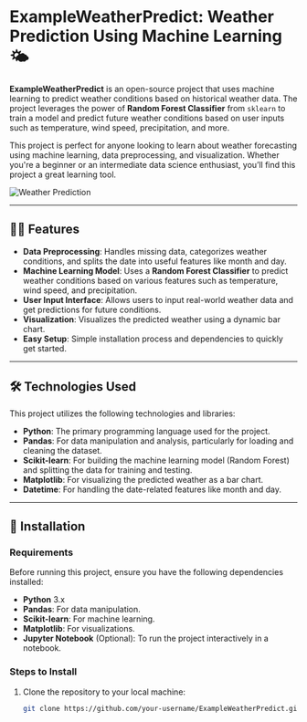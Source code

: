 # ExampleWeatherPredict: Weather Prediction Using Machine Learning 🌤️

**ExampleWeatherPredict** is an open-source project that uses machine learning to predict weather conditions based on historical weather data. The project leverages the power of **Random Forest Classifier** from `sklearn` to train a model and predict future weather conditions based on user inputs such as temperature, wind speed, precipitation, and more.

This project is perfect for anyone looking to learn about weather forecasting using machine learning, data preprocessing, and visualization. Whether you're a beginner or an intermediate data science enthusiast, you’ll find this project a great learning tool.

![Weather Prediction](https://img.freepik.com/free-vector/weather-concept-illustration_114360-1254.jpg?t=st=1736331044~exp=1736334644~hmac=de6b7596706403a26df3cf4ed2f5d84804e293ce092a83dfe5589dc3d6aae088&w=740) <!-- Replace with actual image -->

---

## 🧑‍💻 Features

- **Data Preprocessing**: Handles missing data, categorizes weather conditions, and splits the date into useful features like month and day.
- **Machine Learning Model**: Uses a **Random Forest Classifier** to predict weather conditions based on various features such as temperature, wind speed, and precipitation.
- **User Input Interface**: Allows users to input real-world weather data and get predictions for future conditions.
- **Visualization**: Visualizes the predicted weather using a dynamic bar chart.
- **Easy Setup**: Simple installation process and dependencies to quickly get started.

---

## 🛠 Technologies Used

This project utilizes the following technologies and libraries:

- **Python**: The primary programming language used for the project.
- **Pandas**: For data manipulation and analysis, particularly for loading and cleaning the dataset.
- **Scikit-learn**: For building the machine learning model (Random Forest) and splitting the data for training and testing.
- **Matplotlib**: For visualizing the predicted weather as a bar chart.
- **Datetime**: For handling the date-related features like month and day.

---

## 🚀 Installation

### Requirements

Before running this project, ensure you have the following dependencies installed:

- **Python** 3.x
- **Pandas**: For data manipulation.
- **Scikit-learn**: For machine learning.
- **Matplotlib**: For visualizations.
- **Jupyter Notebook** (Optional): To run the project interactively in a notebook.

### Steps to Install

1. Clone the repository to your local machine:

   ```bash
   git clone https://github.com/your-username/ExampleWeatherPredict.git
